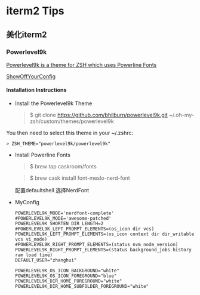 # iterm2 Tips

## 美化iterm2

### Powerlevel9k 
   [Powerlevel9k is a theme for ZSH which uses Powerline Fonts](https://github.com/bhilburn/powerlevel9k)

   [ShowOffYourConfig](https://github.com/bhilburn/powerlevel9k/wiki/Show-Off-Your-Config)

#### Installation Instructions

* Install the Powerlevel9k Theme

    > $ git clone https://github.com/bhilburn/powerlevel9k.git ~/.oh-my-zsh/custom/themes/powerlevel9k

You then need to select this theme in your ~/.zshrc:
    
    > ZSH_THEME="powerlevel9k/powerlevel9k"

* Install Powerline Fonts

    >$ brew tap caskroom/fonts
    
    >$ brew cask install font-meslo-nerd-font

    配置defaultshell 选择NerdFont

 * MyConfig

    ```
    POWERLEVEL9K_MODE='nerdfont-complete'
    #POWERLEVEL9K_MODE='awesome-patched'
    POWERLEVEL9K_SHORTEN_DIR_LENGTH=2
    #POWERLEVEL9K_LEFT_PROMPT_ELEMENTS=(os_icon dir vcs)
    POWERLEVEL9K_LEFT_PROMPT_ELEMENTS=(os_icon context dir dir_writable vcs vi_mode)
    #POWERLEVEL9K_RIGHT_PROMPT_ELEMENTS=(status nvm node_version)
    POWERLEVEL9K_RIGHT_PROMPT_ELEMENTS=(status background_jobs history ram load time)
    DEFAULT_USER="zhanghui"

    POWERLEVEL9K_OS_ICON_BACKGROUND="white"
    POWERLEVEL9K_OS_ICON_FOREGROUND="blue"
    POWERLEVEL9K_DIR_HOME_FOREGROUND="white"
    POWERLEVEL9K_DIR_HOME_SUBFOLDER_FOREGROUND="white"
    ```